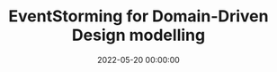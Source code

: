 ---
title: 'EventStorming for Domain-Driven Design modelling'
description: >
 Creating multiple models for the same problem is one of the more important lessons that Domain-Driven Design teaches us. It’s a lot cheaper to quickly iterate over them and throw away less useful prototypes before we even start coding. However the way Agile software teams gain knowledge about what to build is either by the product owner or business analyst serving as a proxy to domain knowledge. Domain knowledge usually ends up as second-hand news in either functional design documents or as user stories in a Scrum tools such as Jira. Second-hand knowledge is a significant risk when building software. Each time information is transferred, the story is changed, and people make assumptions. Because as Alberto Brandolini said: “It is not the domain expert’s knowledge that goes into production; it is the developer’s assumption of that knowledge that goes into production”. Sharing knowledge is way more effective if we actively collaborate to gain new insights about the problem at hand. There are a lot of tools available to achieve it, but they have a steep learning curve, resulting in most disciplines having their own tool to model in. To solve it, we need visual collaborative modelling to learn between multiple disciplines. EventStorming is a technique that can facilitate visual collaborative modelling between the different disciplines. It is easily learned and empowers continuous knowledge sharing without the need to know a tool. In this workshop, you’ll learn the essentials of EventStorming, and how it can help you gain the necessary insights you need to deliver quality software. With our newly acquired domain knowledge, we can start modelling multiple models for the same problem with Domain-Driven Design patterns. This way of visualising gives us the power to quickly iterate over the different models and figure out which will be the best to use. You will end up with the confidence to start your coding journey TDD style!
conference: 'Spoftware Design & Development'
type: 'workshop'
location: 'London'
website: https://sddconf.com/agenda/
miroBoard: https://miro.com/app/board/uXjVOz8cgVk=
date: 2022-05-20 00:00:00
featured_image: '/images/speaking/2022-05-12-75-lets-get-intentional-with-data-ddd-for-data-hyper-objects-and-more-interview-w-joao-rosa.webp'
---
